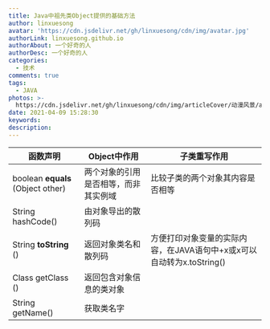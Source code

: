 ```yaml
---
title: Java中祖先类Object提供的基础方法
author: linxuesong
avatar: 'https://cdn.jsdelivr.net/gh/linxuesong/cdn/img/avatar.jpg'
authorLink: linxuesong.github.io
authorAbout: 一个好奇的人
authorDesc: 一个好奇的人
categories:
  - 技术
comments: true
tags:
  - JAVA
photos: >-
  https://cdn.jsdelivr.net/gh/linxuesong/cdn/img/articleCover/动漫风景/apic-in 色彩绚丽的风景动漫图片 (20).jpg
date: 2021-04-09 15:28:30
keywords:
description:
---
```


| 函数声明                          | Object中作用                         | 子类重写作用                                                 |
| --------------------------------- | ------------------------------------ | ------------------------------------------------------------ |
| boolean **equals** (Object other) | 两个对象的引用是否相等，而非其实例域 | 比较子类的两个对象其内容是否相等                             |
| String hashCode()                 | 由对象导出的散列码                   |                                                              |
| String **toString** ()            | 返回对象类名和散列码                 | 方便打印对象变量的实际内容，在JAVA语句中+x或x可以自动转为x.toString() |
| Class getClass ()                 | 返回包含对象信息的类对象             |                                                              |
| String getName()                  | 获取类名字                           |                                                              |



